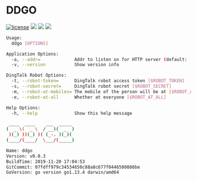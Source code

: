 # DDGO

[![license](https://badgen.net/badge/license/MIT/blue)](./LICENSE)
[![](https://badgen.net/github/commits/ehlxr/ddgo)](https://github.com/ehlxr/ddgo/commits/)
[![](https://badgen.net/github/last-commit/ehlxr/ddgo)]((https://github.com/ehlxr/ddgo/commits/))
[![](https://badgen.net/github/releases/ehlxr/ddgo)](https://github.com/ehlxr/ddgo/releases)

```bash
Usage:
  ddgo [OPTIONS]

Application Options:
  -a, --addr=             Addr to listen on for HTTP server (default: :80) [$ADDR]
  -v, --version           Show version info

DingTalk Robot Options:
  -t, --robot-token=      DingTalk robot access token [$ROBOT_TOKEN]
  -s, --robot-secret=     DingTalk robot secret [$ROBOT_SECRET]
  -m, --robot-at-mobiles= The mobile of the person will be at [$ROBOT_AT_MOBILES]
  -e, --robot-at-all      Whether at everyone [$ROBOT_AT_ALL]

Help Options:
  -h, --help              Show this help message

```

```bash
 ____  ____    ___  _____
(  _ \(  _ \  / __)(  _  )
 )(_) ))(_) )( (_-. )(_)(
(____/(____/  \___/(_____)

Name: ddgo
Version: v0.0.3
BuildTime: 2019-11-20 17:04:53
GitCommit: 07fdff979c34534650c88a8c677f0446500886be
GoVersion: go version go1.13.4 darwin/amd64

```